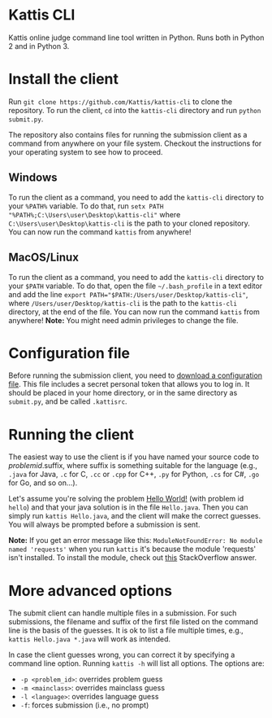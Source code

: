# Kattis CLI
Kattis online judge command line tool written in Python.  Runs both in Python 2 and in Python 3.

# Install the client

Run `git clone https://github.com/Kattis/kattis-cli` to clone the repository.
To run the client, `cd` into the `kattis-cli` directory and run `python submit.py`.

The repository also contains files for running the submission client as a command from anywhere on your file system. Checkout the instructions for your operating system to see how to proceed.

## Windows
To run the client as a command, you need to add the `kattis-cli` directory to your `%PATH%` variable.
To do that, run `setx PATH "%PATH%;C:\Users\user\Desktop\kattis-cli"` where `C:\Users\user\Desktop\kattis-cli` is the path to your cloned repository.
You can now run the command `kattis` from anywhere!

## MacOS/Linux
To run the client as a command, you need to add the `kattis-cli` directory to your `$PATH` variable.
To do that, open the file `~/.bash_profile` in a text editor and add the line `export PATH="$PATH:/Users/user/Desktop/kattis-cli"`, where `/Users/user/Desktop/kattis-cli` is the path to the `kattis-cli` directory, at the end of the file.
You can now run the command `kattis` from anywhere!
**Note:** You might need admin privileges to change the file.

# Configuration file

Before running the submission client, you need to [download a configuration file](https://open.kattis.com/download/kattisrc). This file includes a secret personal token that allows you to log in. It should be placed in your home directory, or in the same directory as `submit.py`, and be called `.kattisrc`.

# Running the client

The easiest way to use the client is if you have named your source code to *problemid*.suffix, where suffix is something suitable for the language (e.g., `.java` for Java, `.c` for C, `.cc` or `.cpp` for C++, `.py` for Python, `.cs` for C#, `.go` for Go, and so on...).

Let's assume you're solving the problem [Hello World!](https://open.kattis.com/problems/hello) (with problem id `hello`) and that your java solution is in the file `Hello.java`. Then you can simply run `kattis Hello.java`, and the client will make the correct guesses. You will always be prompted before a submission is sent.

**Note:** If you get an error message like this: `ModuleNotFoundError: No module named 'requests'` when you run `kattis` it's because the module 'requests' isn't installed. To install the module, check out [this](https://stackoverflow.com/a/17309309/4132739) StackOverflow answer.

# More advanced options

The submit client can handle multiple files in a submission. For such submissions, the filename and suffix of the first file listed on the command line is the basis of the guesses. It is ok to list a file multiple times, e.g., `kattis Hello.java *.java` will work as intended.

In case the client guesses wrong, you can correct it by specifying a command line option. Running `kattis -h` will list all options. The options are:

* `-p <problem_id>`: overrides problem guess
* `-m <mainclass>`: overrides mainclass guess
* `-l <language>`: overrides language guess
* `-f`: forces submission (i.e., no prompt)

